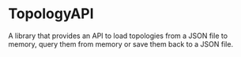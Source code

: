 <!-- e948dab61d9a411dfe273eb6da65f723 -->

# TopologyAPI
A library that provides an API to load topologies from a JSON file to memory,
 query them from memory or save them back to a JSON file.

